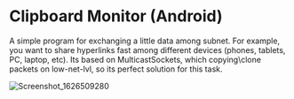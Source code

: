 # Clipboard Monitor (Android)

A simple program for exchanging a little data among subnet. For example, you want to share hyperlinks fast among different devices (phones, tablets, PC, laptop, etc). Its based on MulticastSockets, which copying\clone packets on low-net-lvl, so its perfect solution for this task.

![Screenshot_1626509280](https://user-images.githubusercontent.com/25677966/126031350-167630ef-a9ac-48db-a33b-dd808a4fef55.png)
